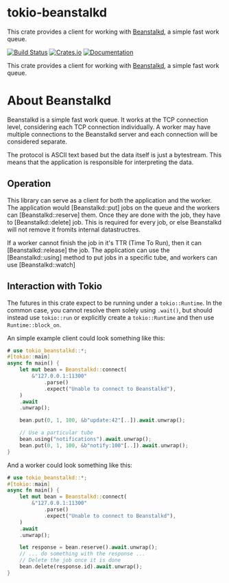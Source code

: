 # tokio-beanstalkd

This crate provides a client for working with [Beanstalkd](https://beanstalkd.github.io/), a simple
fast work queue.

[![Build Status](https://travis-ci.org/bIgBV/tokio-beanstalkd.svg?branch=master)](https://travis-ci.org/bIgBV/tokio-beanstalkd)
[![Crates.io](https://img.shields.io/crates/v/tokio-beanstalkd.svg)](https://crates.io/crates/tokio-beanstalkd)
[![Documentation](https://docs.rs/tokio-beanstalkd/badge.svg)](https://docs.rs/tokio-beanstalkd/)

This crate provides a client for working with [Beanstalkd](https://beanstalkd.github.io/), a simple
fast work queue.

# About Beanstalkd

Beanstalkd is a simple fast work queue. It works at the TCP connection level, considering each TCP
connection individually. A worker may have multiple connections to the Beanstalkd server and each
connection will be considered separate.

The protocol is ASCII text based but the data itself is just a bytestream. This means that the
application is responsible for interpreting the data.

## Operation
This library can serve as a client for both the application and the worker. The application would
[Beanstalkd::put] jobs on the queue and the workers can [Beanstalkd::reserve]
them. Once they are done with the job, they have to [Beanstalkd::delete] job.
This is required for every job, or else Beanstalkd will not remove it fromits internal datastructres.

If a worker cannot finish the job in it's TTR (Time To Run), then it can [Beanstalkd::release]
the job. The application can use the [Beanstalkd::using] method to put jobs in a specific tube,
and workers can use [Beanstalkd::watch]

## Interaction with Tokio

The futures in this crate expect to be running under a `tokio::Runtime`. In the common case,
you cannot resolve them solely using `.wait()`, but should instead use `tokio::run` or
explicitly create a `tokio::Runtime` and then use `Runtime::block_on`.

An simple example client could look something like this:

```rust
# use tokio_beanstalkd::*;
#[tokio::main]
async fn main() {
    let mut bean = Beanstalkd::connect(
        &"127.0.0.1:11300"
            .parse()
            .expect("Unable to connect to Beanstalkd"),
    )
    .await
    .unwrap();

    bean.put(0, 1, 100, &b"update:42"[..]).await.unwrap();

    // Use a particular tube
    bean.using("notifications").await.unwrap();
    bean.put(0, 1, 100, &b"notify:100"[..]).await.unwrap();
}
```

And a worker could look something like this:
```rust
# use tokio_beanstalkd::*;
#[tokio::main]
async fn main() {
    let mut bean = Beanstalkd::connect(
        &"127.0.0.1:11300"
            .parse()
            .expect("Unable to connect to Beanstalkd"),
    )
    .await
    .unwrap();

    let response = bean.reserve().await.unwrap();
    // ... do something with the response ...
    // Delete the job once it is done
    bean.delete(response.id).await.unwrap();
}
```